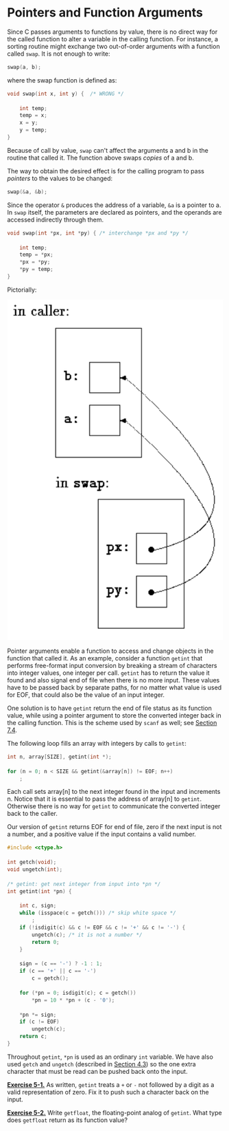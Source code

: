# Pointers and Function Arguments

Since C passes arguments to functions by value, there is no direct way for the called function to alter a variable in the calling function. For instance, a sorting routine might exchange two out-of-order arguments with a function called `swap`. It is not enough to write:

```c
swap(a, b); 
```
 
where the swap function is defined as:

```c
void swap(int x, int y) {  /* WRONG */

    int temp; 
    temp = x; 
    x = y; 
    y = temp; 
}
```

Because of call by value, `swap` can't affect the arguments a and b in the routine that called it. The function above swaps *copies* of a and b.

The way to obtain the desired effect is for the calling program to pass *pointers* to the values to be changed:

```c
swap(&a, &b);
```

Since the operator `&` produces the address of a variable, `&a` is a pointer to a. In `swap` itself, the parameters are declared as pointers, and the operands are accessed indirectly through them.

```c
void swap(int *px, int *py) { /* interchange *px and *py */

    int temp; 
    temp = *px; 
    *px = *py; 
    *py = temp; 
}
```

Pictorially:

![](../Images/5-2%20-%20Pointers%20and%20Function%20Arguments.png)

Pointer arguments enable a function to access and change objects in the function that called it. As an example, consider a function `getint` that performs free-format input conversion by breaking a stream of characters into integer values, one integer per call. `getint` has to return the value it found and also signal end of file when there is no more input. These values have to be passed back by separate paths, for no matter what value is used for EOF, that could also be the value of an input integer.

One solution is to have `getint` return the end of file status as its function value, while using a pointer argument to store the converted integer back in the calling function. This is the scheme used by `scanf` as well; see [Section 7.4](../Chapter7/7-4.md).

The following loop fills an array with integers by calls to `getint`:

```c
int n, array[SIZE], getint(int *); 

for (n = 0; n < SIZE && getint(&array[n]) != EOF; n++) 
    ;
```

Each call sets array[n] to the next integer found in the input and increments n. Notice that it is essential to pass the address of array[n] to `getint`. Otherwise there is no way for `getint` to communicate the converted integer back to the caller.

Our version of `getint` returns EOF for end of file, zero if the next input is not a number, and a positive value if the input contains a valid number.

```c
#include <ctype.h>

int getch(void); 
void ungetch(int); 

/* getint: get next integer from input into *pn */ 
int getint(int *pn) {

    int c, sign;
    while (isspace(c = getch())) /* skip white space */ 
        ; 
    if (!isdigit(c) && c != EOF && c != '+' && c != '-') {
        ungetch(c); /* it is not a number */
        return 0;
    } 

    sign = (c == '-') ? -1 : 1;
    if (c == '+' || c == '-')
        c = getch();

    for (*pn = 0; isdigit(c); c = getch())
        *pn = 10 * *pn + (c - '0');

    *pn *= sign;
    if (c != EOF)
        ungetch(c);
    return c; 
}
```

Throughout `getint`, `*pn` is used as an ordinary `int` variable. We have also used `getch` and `ungetch` (described in [Section 4.3](../Chapter4/4-3.md)) so the one extra character that must be read can be pushed back onto the input.

[**Exercise 5-1.**](../Solutions/Chapter5/E5-1.md) As written, `getint` treats a `+` or `-` not followed by a digit as a valid representation of zero. Fix it to push such a character back on the input.

[**Exercise 5-2.**](../Solutions/Chapter5/E5-2.md) Write `getfloat`, the floating-point analog of `getint`. What type does `getfloat` return as its function value?
